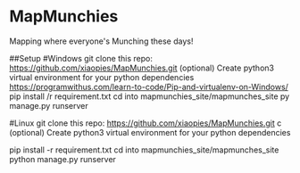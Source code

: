 # MapMunchies
Mapping where everyone's Munching these days!

##Setup
#Windows
git clone this repo: https://github.com/xiaopies/MapMunchies.git
(optional) Create python3 virtual environment for your python dependencies
https://programwithus.com/learn-to-code/Pip-and-virtualenv-on-Windows/
pip install /r requirement.txt
cd into mapmunchies_site/mapmunches_site
py manage.py runserver

#Linux
git clone this repo: https://github.com/xiaopies/MapMunchies.git c
(optional) Create python3 virtual environment for your python dependencies


pip install -r requirement.txt
cd into mapmunchies_site/mapmunches_site
python manage.py runserver
